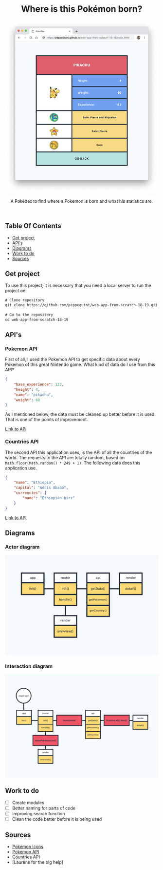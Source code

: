 <p align="center">
	<h1 align='center'>Where is this Pokémon born?</h1>
	<img src="public/src/Screenshot-app.png" width="920" />
</p>
<p align="center">
	A Pokédex to find where a Pokemon is born and what his statistics are.
</p>
<br>

## Table Of Contents

- [Get project](#get-project)
- [API's](#api's)
- [Diagrams](#diagrams)
- [Work to do](#work-to-do)
- [Sources](#sources)

## Get project

To use this project, it is necessary that you need a local server to run the project on.

```shell
# Clone repository
git clone https://github.com/peppequint/web-app-from-scratch-18-19.git

# Go to the repository
cd web-app-from-scratch-18-19
```

## API's

### Pokemon API

First of all, I used the Pokemon API to get specific data about every Pokemon of this great Nintendo game. What kind of data do I use from this API?

```JSON
{
	"base_experience": 122,
	"height": 4,
	"name": "pikachu",
	"weight": 60
}
```

As I mentioned below, the data must be cleaned up better before it is used. That is one of the points of improvement.

[Link to API](https://pokeapi.co/)

### Countries API

The second API this application uses, is the API of all the countries of the world. The requests to the API are totally random, based on `Math.floor(Math.random() * 249 + 1)`. The following data does this application use.

```JSON
{
	"name": "Ethiopia",
	"capital": "Addis Ababa",
	"currencies": {
		"name": "Ethiopian birr"
	}
}
```

[Link to API](https://restcountries.eu/)

## Diagrams

### Actor diagram

![actor-diagram](public/src/actor-diagram.png)

### Interaction diagram

![interaction-diagram](public/src/interaction-diagram.png)

## Work to do

- [ ] Create modules
- [ ] Better naming for parts of code
- [ ] Improving search function
- [ ] Clean the code better before it is being used

## Sources

- [Pokemon Icons](https://roundicons.com/icon-packs/pokemon-go-filled-outline-icons/)
- [Pokemon API](https://pokeapi.co/)
- [Countries API](https://restcountries.eu/)
- [Laurens for the big help]
